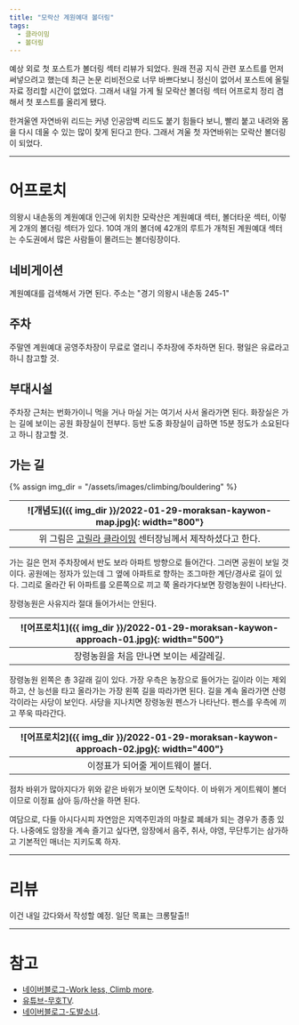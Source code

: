 ```yaml
---
title: "모락산 계원예대 볼더링"
tags:
  - 클라이밍
  - 볼더링
---
```



예상 외로 첫 포스트가 볼더링 섹터 리뷰가 되었다.
원래 전공 지식 관련 포스트를 먼저 써넣으려고 했는데 최근 논문 리비전으로 너무 바쁘다보니
정신이 없어서 포스트에 올릴 자료 정리할 시간이 없었다.
그래서 내일 가게 될 모락산 볼더링 섹터 어프로치 정리 겸해서 첫 포스트를 올리게 됐다.

한겨울엔 자연바위 리드는 커녕 인공암벽 리드도 붙기 힘들다 보니,
빨리 붙고 내려와 몸을 다시 데울 수 있는 많이 찾게 된다고 한다.
그래서 겨울 첫 자연바위는 모락산 볼더링이 되었다.


---------
# 어프로치

의왕시 내손동의 계원예대 인근에 위치한 모락산은 계원예대 섹터, 볼더타운 섹터, 이렇게 2개의 볼더링 섹터가 있다.
10여 개의 볼더에 42개의 루트가 개척된 계원예대 섹터는 수도권에서 많은 사람들이 몰려드는 볼더링장이다.

## 네비게이션
계원예대를 검색해서 가면 된다.
주소는 "경기 의왕시 내손동 245-1"

## 주차
주말엔 계원예대 공영주차장이 무료로 열리니 주차장에 주차하면 된다.
평일은 유료라고 하니 참고할 것.

## 부대시설

주차장 근처는 번화가이니 먹을 거나 마실 거는 여기서 사서 올라가면 된다.
화장실은 가는 길에 보이는 공원 화장실이 전부다. 등반 도중 화장실이 급하면 15분 정도가 소요된다고 하니 참고할 것.

## 가는 길

{% assign img_dir = "/assets/images/climbing/bouldering" %}

|![개념도]({{ img_dir }}/2022-01-29-moraksan-kaywon-map.jpg){: width="800"}|
|:-----:|
| 위 그림은 [고릴라 클라이밍](https://www.instagram.com/gorillaclimbing/) 센터장님께서 제작하셨다고 한다.|

가는 길은 먼저 주차장에서 반도 보라 아파트 방향으로 들어간다. 그러면 공원이 보일 것이다. 공원에는 정자가 있는데 그 옆에 아파트로 향하는 조그마한 계단/경사로 길이 있다.
그리로 올라간 뒤 아파트를 오른쪽으로 끼고 쭉 올라가다보면 장령농원이 나타난다.

장령농원은 사유지라 절대 들어가서는 안된다.


|![어프로치1]({{ img_dir }}/2022-01-29-moraksan-kaywon-approach-01.jpg){: width="500"}|
|:--------:|
| 장령농원을 처음 만나면 보이는 세갈레길. |

장령농원 왼쪽은 총 3갈래 길이 있다. 가장 우측은 농장으로 들어가는 길이라 이는 제외하고, 산 능선을 타고 올라가는 가장 왼쪽 길을 따라가면 된다.
길을 계속 올라가면 산령각이라는 사당이 보인다.
사당을 지나치면 장령농원 펜스가 나타난다. 펜스를 우측에 끼고 쭈욱 따라간다.


|![어프로치2]({{ img_dir }}/2022-01-29-moraksan-kaywon-approach-02.jpg){: width="400"}|
|:-----:|
| 이정표가 되어줄 게이트웨이 볼더. |

점차 바위가 많아지다가 위와 같은 바위가 보이면 도착이다.
이 바위가 게이트웨이 볼더이므로 이정표 삼아 등/하산을 하면 된다.



여담으로, 다들 아시다시피 자연암은 지역주민과의 마찰로 폐쇄가 되는 경우가 종종 있다.
나중에도 암장을 계속 즐기고 싶다면, 암장에서 음주, 취사, 야영, 무단투기는 삼가하고 기본적인 매너는 지키도록 하자.

-------------
# 리뷰

이건 내일 갔다와서 작성할 예정.
일단 목표는 크롱탈출!!


----------
# 참고
- [네이버블로그-Work less, Climb more](https://m.blog.naver.com/andgigs/221114294172). 
- [유튜브-무호TV](https://youtu.be/OuRSvQfz6_I). 
- [네이버블로그-도발소녀](https://blog.naver.com/sclty/221906034591). 

  
